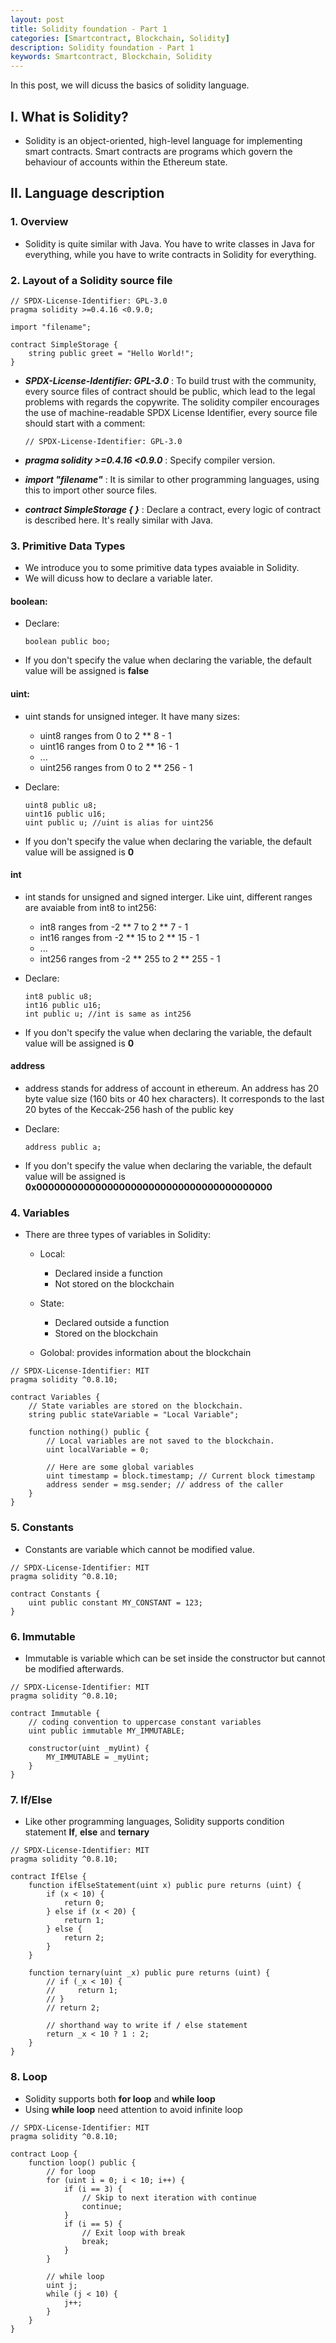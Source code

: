 ```yaml
---
layout: post
title: Solidity foundation - Part 1
categories: [Smartcontract, Blockchain, Solidity]
description: Solidity foundation - Part 1
keywords: Smartcontract, Blockchain, Solidity
---
```


In this post, we will dicuss the basics of solidity language.

## I. What is Solidity? 

- Solidity is an object-oriented, high-level language for implementing smart contracts. Smart contracts are programs which govern the behaviour of accounts within the Ethereum state.

## II. Language description

### 1. Overview

- Solidity is quite similar with Java. You have to write classes in Java for everything, while you have to write contracts in Solidity for everything.

### 2. Layout of a Solidity source file

```solidity
// SPDX-License-Identifier: GPL-3.0
pragma solidity >=0.4.16 <0.9.0;

import "filename";

contract SimpleStorage {
    string public greet = "Hello World!";
}
```

- ***SPDX-License-Identifier: GPL-3.0*** : To build trust with the community, every source files of contract should be public, which lead to the legal problems with regards the copywrite. The solidity compiler encourages the use of machine-readable SPDX License Identifier, every source file should start with a comment:
    
    ```solidity
    // SPDX-License-Identifier: GPL-3.0
    ```

- ***pragma solidity >=0.4.16 <0.9.0*** : Specify compiler version.

- ***import "filename"*** : It is similar to other programming languages, using this to import other source files.

- ***contract SimpleStorage { }*** : Declare a contract, every logic of contract is described here. It's really similar with Java.

### 3. Primitive Data Types

- We introduce you to some primitive data types avaiable in Solidity.
- We will dicuss how to declare a variable later.

#### boolean:

- Declare:

    ```solidity
    boolean public boo;
    ```
- If you don't specify the value when declaring the variable, the default value will be assigned is **false**

#### uint:

- uint stands for unsigned integer. It have many sizes:
    
    - uint8 ranges from 0 to 2 ** 8 - 1
    - uint16 ranges from 0 to 2 ** 16 - 1
    - ...
    - uint256 ranges from 0 to 2 ** 256 - 1
- Declare:

    ```solidity
    uint8 public u8;
    uint16 public u16;
    uint public u; //uint is alias for uint256
    ```
- If you don't specify the value when declaring the variable, the default value will be assigned is **0**

#### int

- int stands for unsigned and signed interger. Like uint, different ranges are avaiable from int8 to int256:
    
    - int8 ranges from -2 ** 7 to 2 ** 7 - 1
    - int16 ranges from -2 ** 15 to 2 ** 15 - 1
    - ...
    - int256 ranges from -2 ** 255 to 2 ** 255 - 1

- Declare:

    ```solidity
    int8 public u8;
    int16 public u16;
    int public u; //int is same as int256
    ```
- If you don't specify the value when declaring the variable, the default value will be assigned is **0**

#### address

- address stands for address of account in ethereum. An address has 20 byte value size (160 bits or 40 hex characters). It corresponds to the last 20 bytes of the Keccak-256 hash of the public key

- Declare:

    ```solidity
    address public a;
    ```
- If you don't specify the value when declaring the variable, the default value will be assigned is **0x0000000000000000000000000000000000000000**

### 4. Variables

- There are three types of variables in Solidity:

    - Local: 

        - Declared inside a function
        - Not stored on the blockchain

    - State:

        - Declared outside a function
        - Stored on the blockchain

    - Golobal: provides information about the blockchain

```solidity
// SPDX-License-Identifier: MIT
pragma solidity ^0.8.10;

contract Variables {
    // State variables are stored on the blockchain.
    string public stateVariable = "Local Variable";

    function nothing() public {
        // Local variables are not saved to the blockchain.
        uint localVariable = 0;

        // Here are some global variables
        uint timestamp = block.timestamp; // Current block timestamp
        address sender = msg.sender; // address of the caller
    }
}
```

### 5. Constants

- Constants are variable which cannot be modified value.

```solidity
// SPDX-License-Identifier: MIT
pragma solidity ^0.8.10;

contract Constants {
    uint public constant MY_CONSTANT = 123;
}
```

### 6. Immutable

- Immutable is variable which can be set inside the constructor but cannot be modified afterwards.

```solidity
// SPDX-License-Identifier: MIT
pragma solidity ^0.8.10;

contract Immutable {
    // coding convention to uppercase constant variables
    uint public immutable MY_IMMUTABLE;

    constructor(uint _myUint) {
        MY_IMMUTABLE = _myUint;
    }
}
```

### 7. If/Else

- Like other programming languages, Solidity supports condition statement **If**, **else** and **ternary**

```solidity
// SPDX-License-Identifier: MIT
pragma solidity ^0.8.10;

contract IfElse {
    function ifElseStatement(uint x) public pure returns (uint) {
        if (x < 10) {
            return 0;
        } else if (x < 20) {
            return 1;
        } else {
            return 2;
        }
    }

    function ternary(uint _x) public pure returns (uint) {
        // if (_x < 10) {
        //     return 1;
        // }
        // return 2;

        // shorthand way to write if / else statement
        return _x < 10 ? 1 : 2;
    }
}
```

### 8. Loop

- Solidity supports both **for loop** and **while loop**
- Using **while loop** need attention to avoid infinite loop

```solidity
// SPDX-License-Identifier: MIT
pragma solidity ^0.8.10;

contract Loop {
    function loop() public {
        // for loop
        for (uint i = 0; i < 10; i++) {
            if (i == 3) {
                // Skip to next iteration with continue
                continue;
            }
            if (i == 5) {
                // Exit loop with break
                break;
            }
        }

        // while loop
        uint j;
        while (j < 10) {
            j++;
        }
    }
}
```